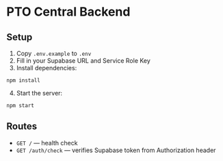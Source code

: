 # PTO Central Backend

## Setup

1. Copy `.env.example` to `.env`
2. Fill in your Supabase URL and Service Role Key
3. Install dependencies:

```
npm install
```

4. Start the server:

```
npm start
```

## Routes

- `GET /` — health check
- `GET /auth/check` — verifies Supabase token from Authorization header